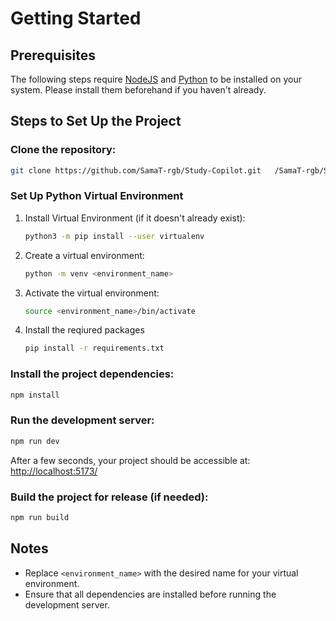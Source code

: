 # Getting Started

## Prerequisites

The following steps require [NodeJS](https://nodejs.org/en/) and [Python](https://www.python.org/) to be installed on your system. Please install them beforehand if you haven't already.

## Steps to Set Up the Project

### Clone the repository:
   ```bash
   git clone https://github.com/SamaT-rgb/Study-Copilot.git   /SamaT-rgb/Study-Copilot
   ```

### Set Up Python Virtual Environment
1. Install Virtual Environment (if it doesn't already exist):
   ```bash
   python3 -m pip install --user virtualenv
   ```

2. Create a virtual environment:
   ```bash
   python -m venv <environment_name>
   ```

3. Activate the virtual environment:
   ```bash
   source <environment_name>/bin/activate
   ```

4. Install the reqiured packages
    ```bash
    pip install -r requirements.txt
    ```

### Install the project dependencies:
   ```bash
   npm install
   ```

### Run the development server:
   ```bash
   npm run dev
   ```

   After a few seconds, your project should be accessible at:
   [http://localhost:5173/](http://localhost:5173/)

### Build the project for release (if needed):
   ```bash
   npm run build
   ```

## Notes

- Replace `<environment_name>` with the desired name for your virtual environment.
- Ensure that all dependencies are installed before running the development server.
